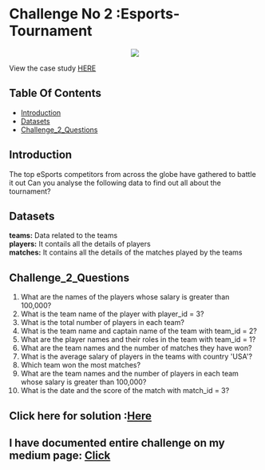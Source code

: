 # Challenge No 2 :Esports-Tournament

<p align="center">
<img src="https://www.steeldata.org.uk/esports.jpg">

View the case study [HERE](https://www.steeldata.org.uk/sql2.html)


## Table Of Contents
- [Introduction](#introduction)
- [Datasets](#Datasets)
- [Challenge_2_Questions](#Challenge_2_Questions)

## Introduction

The top eSports competitors from across the globe have gathered to battle it out
Can you analyse the following data to find out all about the tournament?

## Datasets

**teams:** Data related to the teams
<br>
**players:**  It contails all the details of players
<br>
**matches:** It contains all the details of the matches played by the teams

## Challenge_2_Questions

1. What are the names of the players whose salary is greater than 100,000?
2. What is the team name of the player with player_id = 3?
3. What is the total number of players in each team?
4. What is the team name and captain name of the team with team_id = 2?
5. What are the player names and their roles in the team with team_id = 1?
6. What are the team names and the number of matches they have won?
7. What is the average salary of players in the teams with country 'USA'?
8. Which team won the most matches?
9. What are the team names and the number of players in each team whose salary is greater than 100,000?
10. What is the date and the score of the match with match_id = 3?

## Click here for solution :[Here](https://github.com/SimranGodsey/Esports-Tournament/blob/main/Challenge%20No%20%3A%202)

## I have documented entire challenge on my medium page: [Click](https://medium.com/@simrangodse18/esports-tournament-challenge-02-810f992bc6c5)

